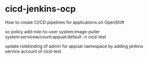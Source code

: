 # cicd-jenkins-ocp
How to create CI/CD pipelines for applications on OpenShift

oc policy add-role-to-user system:image-puller system:serviceaccount:appuat:default -n cicd-test

update rolebinding of admin for appuat namespace by adding jenkins service account of cicd-test
